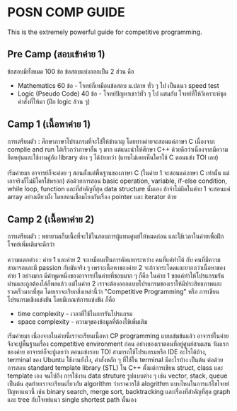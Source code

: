 # POSN COMP GUIDE
This is the extremely powerful guide for competitive programming.
## Pre Camp (สอบเข้าค่าย 1)
  ข้อสอบมีทั้งหมด 100 ข้อ ข้อสอบแบ่งออกเป็น 2 ส่วน คือ
  - Mathematics 60 ข้อ - โจทย์ก็เหมือนข้อสอบ ม.ปลาย ทั่ว ๆ ไป เป็นแนว speed test
  - Logic (Pseudo Code) 40 ข้อ - โจทย์ปัญหาเชาว์ทั่ว ๆ ไป ผสมกับ โจทย์ที่ให้วิเคราะห์ชุดคำสั่งที่ให้มา (ฝึก logic ล้วน ๆ)
## Camp 1 (เนื้อหาค่าย 1)
  การเตรียมตัว : ศึกษาภาษาโปรแกรมที่จะใช้ให้ชำนาญ โดยทางค่ายจะสอนแค่ภาษา C เนื่องจาก complie and run ได้เร็วกว่าภาษาอื่น ๆ มาก แต่แนะนำให้ศึกษา C++ ด้วยดีกว่าเนื่องจากมีความยืดหยุ่นและใช้งานคู่กับ library ต่าง ๆ ได้ง่ายกว่า (แทบไม่เคยเห็นใครใช้ C ตอนแข่ง TOI เลย)<br /><br />
  เริ่มค่ายมา อาจารย์ก็จะค่อย ๆ สอนตั้งแต่พื้นฐานของภาษา C (ในค่าย 1 จะสอนแค่ภาษา C เท่านั้น แต่เอาจริงก็ไม่มีใครใช้หรอก) ต่อด้วยการสอน basic operation, variable, if-else condition, while loop, function และที่สำคัญที่สุด data structure นั้นเอง ถ้าจำไม่ผิดในค่าย 1 จะสอนแค่ array อย่างเดียวมั้ง โดยสอนเชื่อมโยงกับเรื่อง pointer และ iterator ด้วย
## Camp 2 (เนื้อหาค่าย 2)
  การเตรียมตัว : พยายามเก็บเนื้อที่จะใช้ในสอบการผู้แทนศูนย์ให้หมดก่อน และใช้เวลาในค่ายเพื่อฝึกโจทย์เพิ่มเติมจะดีกว่า<br /><br />
  ความแตกต่าง : ค่าย 1 และค่าย 2 จะเหมือนเป็นการคัดแยกระหว่าง คนที่แค่ทำได้ กับ คนที่มีความสามารถและมี passion กับมันจริง ๆ เพราะเนื้อหาของค่าย 2 จะก้าวกระโดดและยากกว่าเนื้อหาของค่าย 1 อย่างมาก มีคำพูดหนึ่งของอาจารย์ในค่ายที่ชอบมาก ๆ ก็คือ ในค่าย 1 ขอแค่ทำให้โปรแกรมรันผ่านและถูกต้องได้ก็พอแล้ว แต่ในค่าย 2 เราจะต้องออกแบบโปรแกรมของเราให้มีประสิทธภาพและรวดเร็วมากที่สุด โดยเราจะเรียกสิ่งเหล่านี้ว่า "Competitive Programming" หรือ การเขียนโปรแกรมเชิงแข่งขัน โดยมีเกณฑ์การแข่งขัน ก็คือ
   - time complexity - เวลาที่ใช้ในการรันโปรแกรม
   - space complexity - ความจุของข้อมูลที่ต้องใช้เพิ่มเติม<br />
   
เริ่มค่ายมา เนื่องจากในค่ายนี้เราจะเรียนเนื้อหา CP programming แบบเข้มข้นแล้ว อาจารย์ในค่ายจึงจะปูพื้นฐานเรื่อง competitive environment ก่อน อย่างของเราตอนที่อยู่ศูนย์สามเสน วันแรกของค่าย อาจารย์ก็จะปูเลยว่า ตอนแข่งรอบ TOI สามารถใช้โปรแกรมหรือ IDE อะไรได้บ้าง, terminal ของ Ubuntu ใช้งานยังไง, คำสั่งหลัก ๆ ที่ใช้ใน terminal มีอะไรบ้าง เป็นต้น ต่อด้วยการสอน standard template library (STL) ใน C++ ตั้งแต่การเขียน struct, class และ template เอง จนไปถึง การใช้งาน data struture รูปแบบต่าง ๆ เช่น vector, stack, queue เป็นต้น สุดท้ายเราจะเรียนเกี่ยวกับ algorithm ว่าเราควรใช้ alogrithm แบบไหนในการแก้ไขโจทย์ปัญหาแนวนี้ เช่น binary search, merge sort, backtracking และเรื่องที่สำคัญที่สุด graph และ tree กับโจทย์แนว single shortest path นั้นเอง
